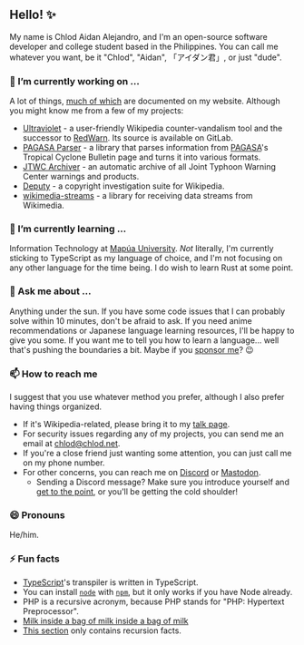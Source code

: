 ## Hello! ✨

My name is Chlod Aidan Alejandro, and I'm an open-source software developer and college student based in the Philippines. You can call me whatever you want, be it "Chlod", "Aidan", 「アイダン君」, or just "dude".

### 🔭 I’m currently working on ...
A lot of things, [much of which](https://chlod.net/projects) are documented on my website. Although you might know me from a few of my projects:
* [Ultraviolet](https://gitlab.wikimedia.org/repos/10nm/ultraviolet) - a user-friendly Wikipedia counter-vandalism tool and the successor to [RedWarn](https://gitlab.wikimedia.org/repos/10nm/redwarn-web). Its source is available on GitLab.
* [PAGASA Parser](https://pagasa.chlod.net) - a library that parses information from [PAGASA](https://en.wikipedia.org/wiki/PAGASA)'s Tropical Cyclone Bulletin page and turns it into various formats.
* [JTWC Archiver](https://en.wikipedia.org/wiki/User:Chlod/Tools/JTWC_Archiver) - an automatic archive of all Joint Typhoon Warning Center warnings and products.
* [Deputy](https://en.wikipedia.org/wiki/Wikipedia:Deputy) - a copyright investigation suite for Wikipedia.
* [wikimedia-streams](https://github.com/ChlodAlejandro/wikimedia-streams) - a library for receiving data streams from Wikimedia.

### 🌱 I’m currently learning ...
Information Technology at [Mapúa University](https://en.wikipedia.org/wiki/Mapúa_University). *Not* literally, I'm currently sticking to TypeScript as my language of choice, and I'm not focusing on any other language for the time being. I do wish to learn Rust at some point.

### 💬 Ask me about ...
Anything under the sun. If you have some code issues that I can probably solve within 10 minutes, don't be afraid to ask. If you need anime recommendations or Japanese language learning resources, I'll be happy to give you some. If you want me to tell you how to learn a language... well that's pushing the boundaries a bit. Maybe if you [sponsor me](https://github.com/sponsors/ChlodAlejandro)? 😉

### 📫 How to reach me
I suggest that you use whatever method you prefer, although I also prefer having things organized.
* If it's Wikipedia-related, please bring it to my [talk page](https://en.wikipedia.org/wiki/User_talk:Chlod).
* For security issues regarding any of my projects, you can send me an email at [chlod@chlod.net](mailto:chlod@chlod.net).
* If you're a close friend just wanting some attention, you can just call me on my phone number.
* For other concerns, you can reach me on [Discord](https://discord.com/users/137832560305766400) or [Mastodon](https://mastodon.online/@chlod).
  * Sending a Discord message? Make sure you introduce yourself and [get to the point](https://nohello.net/), or you'll be getting the cold shoulder!

### 😄 Pronouns
He/him.

### ⚡ Fun facts
* [TypeScript](https://github.com/microsoft/typescript)'s transpiler is written in TypeScript.
* You can install [`node`](https://www.nodejs.org) with [`npm`](https://www.npmjs.com/package/node), but it only works if you have Node already.
* PHP is a recursive acronym, because PHP stands for "PHP: Hypertext Preprocessor".
* [Milk inside a bag of milk inside a bag of milk](https://store.steampowered.com/app/1392820/Milk_inside_a_bag_of_milk_inside_a_bag_of_milk/)
* [This section](https://github.com/ChlodAlejandro#-fun-facts) only contains recursion facts.

